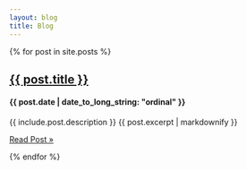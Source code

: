 ```yaml
---
layout: blog
title: Blog
---
```


<div class="row marketing">
    {% for post in site.posts %}
        <div class="post col-lg-12">
            <a href="{{ post.url }}"><h2>{{ post.title }}</h2></a>
            <h4>{{ post.date | date_to_long_string: "ordinal" }}</h4>
            <span class="description">{{ include.post.description }}</span>
            {{ post.excerpt | markdownify }}
            <p>
              <a href="{{ post.url }}">Read Post &raquo;</a>
            </p>
        </div>
    {% endfor %}
</div>